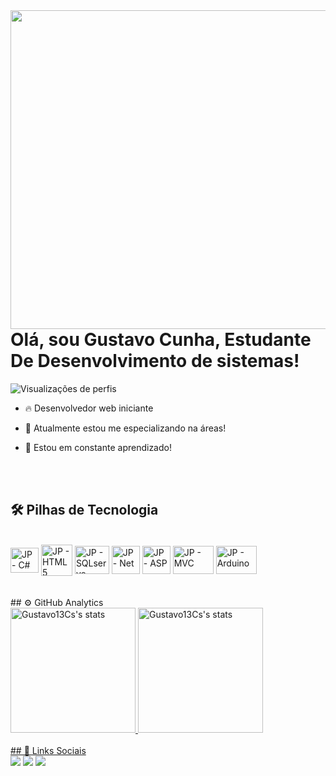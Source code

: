 <img align="right" height="510em" src="https://user-images.githubusercontent.com/105940671/181073000-d380c61d-13da-44ab-95f7-7be367a24b15.jpeg"/>
<h1 align="left">Olá, sou Gustavo Cunha, Estudante De Desenvolvimento de sistemas!</h1>
<p align="left"> <img src="https://komarev.com/ghpvc/?username=Gustavo13Cs&color=blue" alt="Visualizações de perfis" /> </p>

- 🔥 Desenvolvedor web iniciante

- 🔭 Atualmente estou me especializando na áreas!

- 💬 Estou em constante aprendizado!

<br><br>

##  🛠 Pilhas de Tecnologia 

<div style="display: inline_block"><br>
  
 <img align="center" alt="JP - C#" height="40" width="45" src="https://user-images.githubusercontent.com/105940671/180506390-a342e9b5-2cb7-4bfe-81ce-c98133a0fef1.png">
   <img align="center" alt="JP - HTML5" height="50" width="50" src="https://user-images.githubusercontent.com/105940671/180506597-c8fd91f9-e2a0-45a0-a035-7734dc124222.png">
   <img align="center" alt="JP - SQLserve" height="45" width="55" src="https://user-images.githubusercontent.com/105940671/181074331-06ca00ef-193b-4486-b8ef-fdefc2ebd160.jpg">
   <img align="center" alt="JP - Net" height="45" width="45" src="https://user-images.githubusercontent.com/105940671/181071155-7458f906-3665-4d45-83b4-17f1a09e1a90.png">
   <img align="center" alt="JP - ASP" height="45" width="45" src="https://user-images.githubusercontent.com/105940671/181071938-84b368cc-cdfe-4de8-90eb-5a9a1656ba45.png">
    <img align="center" alt="JP - MVC" height="45" width="65" src="https://user-images.githubusercontent.com/105940671/181072167-baaaa0b7-b1b7-4fe0-bd94-1628efad6728.png">
     <img align="center" alt="JP - Arduino" height="45" width="65" src="https://user-images.githubusercontent.com/105940671/181073245-799e8868-db35-4fc8-88a9-842ba0f68e49.png">
</div>
<br><br>  
## ⚙️ GitHub Analytics
  <div align="left">
  <a href="https://github.com/J3ipy">
  <img height="200em" src="https://github-readme-stats.vercel.app/api?username=Gustavo13Cs&show_icons=true&theme=vision-friendly-dark" alt="Gustavo13Cs's stats"/>
  <img height="200em" src="https://github-readme-stats.vercel.app/api/top-langs/?username=Gustavo13Cs&layout=compact&langs_count=7&theme=vision-friendly-dark" alt="Gustavo13Cs's stats" "/> 
<br><br>
## 📲 Links Sociais   
   <div>
  <a href="https://instagram.com/GustavoCs__" target="_blank"><img src="https://img.shields.io/badge/-Instagram-%23E4405F?style=for- the-badge&logo=instagram&logoColor=white" target="_blank"></a>
  <a href = "mailto:gc126283@gmail.com"><img src="https://img.shields.io/badge/-Gmail-%23333?style=for-the-badge&logo=gmail&logoColor=white" destino ="_blank"></a>
  <a href="https://www.linkedin.com/in/gustavo-cunha-b1034023b/" target="_blank"><img src="https://img.shields.io/badge/- LinkedIn-%230077B5?style=for-the-badge&logo=linkedin&logoColor=white" target="_blank"></a>      
<div>
